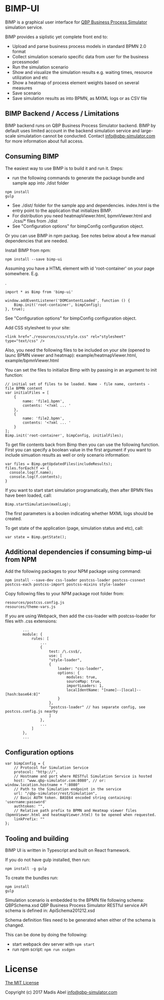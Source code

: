 BIMP-UI
====

BIMP is a graphical user interface for [QBP Business Process Simulator](http://www.qbp-simulator.com) simulation service.

BIMP provides a siplistic yet complete front end to:
- Upload and parse business process models in standard BPMN 2.0 format
- Collect simulation scenario specific data from user for the business prcessmodel
- Run the simulation scenario
- Show and visualize the simulation results e.g. waiting times, resource utilization and etc
- Show a heatmap of process element weights based on several measures
- Save scenario
- Save simulation results as into BPMN, as MXML logs or as CSV file

BIMP Backend / Access / Limitations
------------
BIMP backend runs on QBP Business Process Simulator backend. BIMP by default uses limited account in the backend simulation service and large-scale simulatation cannot be conducted. Contact info@qbp-simulator.com for more information about full access.

Consuming BIMP
------------

The easiest way to use BIMP is to build it and run it.
Steps:
- run the following commands to generate the package bundle and sample app into ./dist folder
```
npm install
gulp
```
- See ./dist/ folder for the sample app and dependencies. index.html is the entry point to the application that initializes BIMP.
- For distribution you need heatmapViewer.html, bpmnViewer.html and ./css/* files from ./dist
- See "Configuration options" for bimpConfig configuration object.


Or you can use BIMP in npm packag. See notes below about a few manual dependencies that are needed.

Install BIMP from npm:
```
npm install --save bimp-ui
```

Assuming you have a HTML element with id 'root-container' on your page somewhere. E.g. <div id='root-container'></div>.

```
import * as Bimp from 'bimp-ui'

window.addEventListener('DOMContentLoaded', function () {
    Bimp.init('root-container', bimpConfig);
}, true);
```


See "Configuration options" for bimpConfig configuration object.

Add CSS stylesheet to your site:
```
<link href="./resources/css/style.css" rel="stylesheet" type="text/css" />
```

Also, you need the following files to be included on your site (opened to launc BPMN viewer and heatmap):
example/heatmapViewer.html, example/bpmnViewer.html

You can set the files to initialize Bimp with by passing in an argument to init function:

```
// initial set of files to be loaded. Name - file name, contents - file BPMN content
var initialFiles = [
    {
        name: 'file1.bpmn',
        contents: '<?xml ... '
    },
    {
        name: 'file2.bpmn',
        contents: '<?xml ... '
    }
];
Bimp.init('root-container', bimpConfig, initialFiles);
```


To get file contents back from Bimp then you can use the following function. First you can specify a boolean
value in the first argument if you want to include simuation results as well or only scenario information:
```
var files = Bimp.getUpdatedFiles(includeResults);
files.forEach(f => {
  console.log(f.name);
  console.log(f.contents);
}
```


If you want to start start simulation programatically, then after BPMN files have been loaded, call:
```
Bimp.startSimulation(mxmlLog);
```
The first parameters is a boolen indicating whether MXML logs should be created.



To get state of the application (page, simulation status and etc), call:
```
var state = Bimp.getState();
```

Additional dependencies if consuming bimp-ui from NPM
------------

Add the following packages to your NPM package using command:
```
npm install --save-dev css-loader postcss-loader postcss-cssnext postcss-each postcss-import postcss-mixins style-loader
```

Copy following files to your NPM package root folder from:
```
resources/postcss.config.js
resources/theme-vars.js
```

If you are using Webpack, then add the css-loader with postcss-loader for files with .css extensions:

```
        ...
        module: {
            rules: [
                ...
                {
                    test: /\.css$/,
                    use: [
                    "style-loader",
                    {
                        loader: "css-loader",
                        options: {
                            modules: true,
                            sourceMap: true,
                            importLoaders: 1,
                            localIdentName: "[name]--[local]--[hash:base64:8]"
                        }
                    },
                    "postcss-loader" // has separate config, see postcss.config.js nearby
                    ]
                },
                ...
            ]
        },
        ...
```


Configuration options
------------

```
var bimpConfig = {
    // Protocol for Simulation Service
    protocol: "http://",
    // Hostname and port where RESTful Simulation Service is hosted
    host: "www.qbp-simulator.com:8080", // or: window.location.hostname + ":8080"
    // Path to the Simulation endpoint in the service
    url: "/qbp-simulator/rest/Simulation",
    // Basic AUTH token. BASE64 encoded string containing: 'username:password'
    authtoken: "",
    // Relative path prefix to BPMN and Heatmap viewer files (bpmnViewer.html and heatmapViewer.html) to be opened when requested.
    linkPrefix: ""
};
```

Tooling and building
----------------

BIMP UI is written in Typescript and built on React framework.

If you do not have gulp installed, then run:
```
npm install -g gulp
```

To create the bundles run:
```
npm install
gulp
```



Simulation scenario is embedded to the BPMN file following schema: QBPSchema.xsd
QBP Business Process Simulator RESTful service API schema is defined in: ApiSchema201212.xsd

Schema definition files need to be generated when either of the schema is changed.

This can be done by doing the following:
- start webpack dev server with ```npm start```
- run npm script: ```npm run xsdgen```


License
=======

[The MIT License](https://raw.githubusercontent.com/qbpsimulator/bimp-ui/master/LICENSE)

Copyright (c) 2017 Madis Abel
info@qbp-simulator.com


